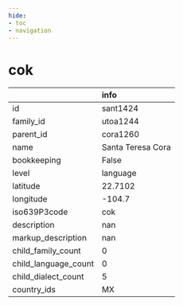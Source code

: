 ```yaml
---
hide:
- toc
- navigation
---
```

# cok
|                      | info              |
|:---------------------|:------------------|
| id                   | sant1424          |
| family_id            | utoa1244          |
| parent_id            | cora1260          |
| name                 | Santa Teresa Cora |
| bookkeeping          | False             |
| level                | language          |
| latitude             | 22.7102           |
| longitude            | -104.7            |
| iso639P3code         | cok               |
| description          | nan               |
| markup_description   | nan               |
| child_family_count   | 0                 |
| child_language_count | 0                 |
| child_dialect_count  | 5                 |
| country_ids          | MX                |